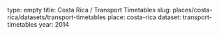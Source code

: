 type: empty
title: Costa Rica / Transport Timetables
slug: places/costa-rica/datasets/transport-timetables
place: costa-rica
dataset: transport-timetables
year: 2014
